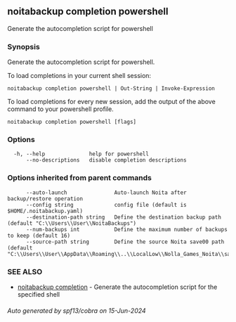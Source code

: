 ## noitabackup completion powershell

Generate the autocompletion script for powershell

### Synopsis

Generate the autocompletion script for powershell.

To load completions in your current shell session:

	noitabackup completion powershell | Out-String | Invoke-Expression

To load completions for every new session, add the output of the above command
to your powershell profile.


```
noitabackup completion powershell [flags]
```

### Options

```
  -h, --help              help for powershell
      --no-descriptions   disable completion descriptions
```

### Options inherited from parent commands

```
      --auto-launch               Auto-launch Noita after backup/restore operation
      --config string             config file (default is $HOME/.noitabackup.yaml)
      --destination-path string   Define the destination backup path (default "C:\\Users\\User\\NoitaBackups")
      --num-backups int           Define the maximum number of backups to keep (default 16)
      --source-path string        Define the source Noita save00 path (default "C:\\Users\\User\\AppData\\Roaming\\..\\LocalLow\\Nolla_Games_Noita\\save00")
```

### SEE ALSO

* [noitabackup completion](noitabackup_completion.md)	 - Generate the autocompletion script for the specified shell

###### Auto generated by spf13/cobra on 15-Jun-2024
